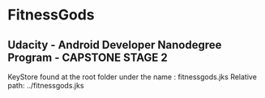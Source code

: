 # FitnessGods

## Udacity - Android Developer Nanodegree Program - CAPSTONE STAGE 2

KeyStore found at the root folder under the name : fitnessgods.jks 
Relative path: ../fitnessgods.jks
